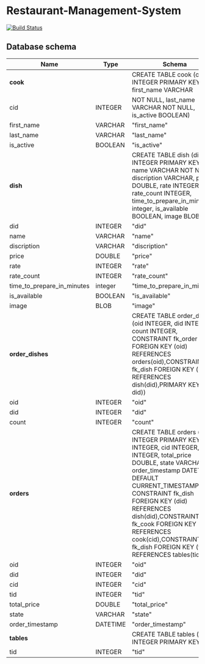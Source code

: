 # Restaurant-Management-System

[![Build Status](https://travis-ci.com/M7moudHussein/Restaurant-Management-System.svg?token=ui1vZpqLuQ1oXxYH7t2x&branch=master)](https://travis-ci.com/M7moudHussein/Restaurant-Management-System)

## Database schema

| Name                       | Type     | Schema                                                                                                                                                                                                                                                                                                                                                      |
|----------------------------|----------|-------------------------------------------------------------------------------------------------------------------------------------------------------------------------------------------------------------------------------------------------------------------------------------------------------------------------------------------------------------|
|          **cook**          |          | CREATE TABLE cook (cid INTEGER PRIMARY KEY, first_name VARCHAR                                                                                                                                                                                                                                                                                              |
| cid                        | INTEGER  | NOT NULL, last_name VARCHAR NOT NULL, is_active BOOLEAN)                                                                                                                                                                                                                                                                                                    |
| first_name                 | VARCHAR  | "first_name"                                                                                                                                                                                                                                                                                                                                                |
| last_name                  | VARCHAR  | "last_name"                                                                                                                                                                                                                                                                                                                                                 |
| is_active                  | BOOLEAN  | "is_active"                                                                                                                                                                                                                                                                                                                                                 |
|          **dish**          |          | CREATE TABLE dish (did INTEGER PRIMARY KEY, name VARCHAR NOT NULL, discription VARCHAR, price DOUBLE, rate INTEGER, rate_count INTEGER, time_to_prepare_in_minutes integer, is_available BOOLEAN, image BLOB)                                                                                                                                               |
| did                        | INTEGER  | "did"                                                                                                                                                                                                                                                                                                                                                       |
| name                       | VARCHAR  | "name"                                                                                                                                                                                                                                                                                                                                                      |
| discription                | VARCHAR  | "discription"                                                                                                                                                                                                                                                                                                                                               |
| price                      | DOUBLE   | "price"                                                                                                                                                                                                                                                                                                                                                     |
| rate                       | INTEGER  | "rate"                                                                                                                                                                                                                                                                                                                                                      |
| rate_count                 | INTEGER  | "rate_count"                                                                                                                                                                                                                                                                                                                                                |
| time_to_prepare_in_minutes | integer  | "time_to_prepare_in_minutes"                                                                                                                                                                                                                                                                                                                                |
| is_available               | BOOLEAN  | "is_available"                                                                                                                                                                                                                                                                                                                                              |
| image                      | BLOB     | "image"                                                                                                                                                                                                                                                                                                                                                     |
|      **order_dishes**      |          | CREATE TABLE order_dishes (oid INTEGER, did INTEGER, count INTEGER, CONSTRAINT fk_order FOREIGN KEY (oid) REFERENCES orders(oid),CONSTRAINT fk_dish FOREIGN KEY (did) REFERENCES dish(did),PRIMARY KEY (oid, did))                                                                                                                                                          |
| oid                        | INTEGER  | "oid"                                                                                                                                                                                                                                                                                                                                                       |
| did                        | INTEGER  | "did"                                                                                                                                                                                                                                                                                                                                                       |
| count                      | INTEGER  | "count"                                                                                                                                                                                                                                                                                                                                                       |
|          **orders**        |          | CREATE TABLE orders (oid INTEGER PRIMARY KEY,did INTEGER, cid INTEGER, tid INTEGER, total_price DOUBLE, state VARCHAR, order_timestamp DATETIME DEFAULT CURRENT_TIMESTAMP, CONSTRAINT fk_dish FOREIGN KEY (did) REFERENCES dish(did),CONSTRAINT fk_cook FOREIGN KEY (cid) REFERENCES cook(cid),CONSTRAINT fk_dish FOREIGN KEY (tid) REFERENCES tables(tid)) |
| oid                        | INTEGER  | "oid"                                                                                                                                                                                                                                                                                                                                                       |
| did                        | INTEGER  | "did"                                                                                                                                                                                                                                                                                                                                                       |
| cid                        | INTEGER  | "cid"                                                                                                                                                                                                                                                                                                                                                       |
| tid                        | INTEGER  | "tid"                                                                                                                                                                                                                                                                                                                                                       |
| total_price                | DOUBLE   | "total_price"                                                                                                                                                                                                                                                                                                                                               |
| state                      | VARCHAR  | "state"                                                                                                                                                                                                                                                                                                                                                     |
| order_timestamp            | DATETIME | "order_timestamp"                                                                                                                                                                                                                                                                                                                                           |
|          **tables**        |          | CREATE TABLE tables (tid INTEGER PRIMARY KEY)                                                                                                                                                                                                                                                                                                               |
| tid                        | INTEGER  | "tid"                                                                                                                                                                                                                                                                                                                                                       |                                                                                                                                                                                                                                                                                                                                  |
